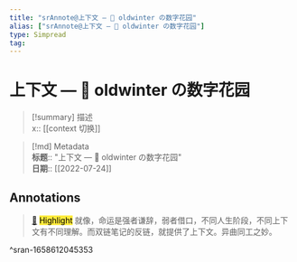 ```yaml
---
title: "srAnnote@上下文 — 🌱 oldwinter の数字花园"
alias: ["srAnnote@上下文 — 🌱 oldwinter の数字花园"]
type: Simpread
tag: 
---
```


# 上下文 — 🌱 oldwinter の数字花园

> [!summary] 描述  
> x:: [[context 切换]]

> [!md] Metadata  
> **标题**:: "上下文 — 🌱 oldwinter の数字花园"  
> **日期**:: [[2022-07-24]]  

## Annotations

> [📌](<http://localhost:7026/reading/1#id=1658612045353>) <mark style="background-color: #ffeb3b">Highlight</mark> 
> 就像，命运是强者谦辞，弱者借口，不同人生阶段，不同上下文有不同理解。而双链笔记的反链，就提供了上下文。异曲同工之妙。

^sran-1658612045353





